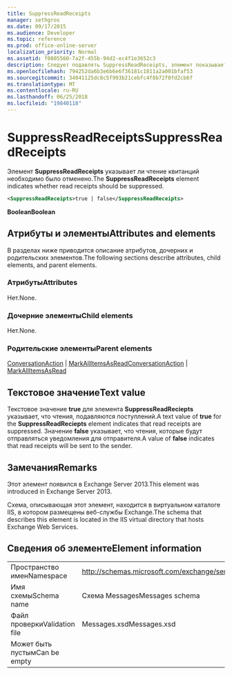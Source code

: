 ```yaml
---
title: SuppressReadReceipts
manager: sethgros
ms.date: 09/17/2015
ms.audience: Developer
ms.topic: reference
ms.prod: office-online-server
localization_priority: Normal
ms.assetid: f0805560-7a2f-455b-94d2-ec4f1e3652c3
description: Следует подавлять SuppressReadReceipts, элемент показывает, является ли уведомления о прочтении.
ms.openlocfilehash: 794252da6b3e6b6e6f36181c1811a2a001bfaf53
ms.sourcegitcommit: 34041125dc8c5f993b21cebfc4f8b72f0fd2cb6f
ms.translationtype: MT
ms.contentlocale: ru-RU
ms.lasthandoff: 06/25/2018
ms.locfileid: "19840118"
---
```

# <a name="suppressreadreceipts"></a><span data-ttu-id="f0094-103">SuppressReadReceipts</span><span class="sxs-lookup"><span data-stu-id="f0094-103">SuppressReadReceipts</span></span>

<span data-ttu-id="f0094-104">Элемент **SuppressReadReceipts** указывает ли чтение квитанций необходимо было отменено.</span><span class="sxs-lookup"><span data-stu-id="f0094-104">The **SuppressReadReceipts** element indicates whether read receipts should be suppressed.</span></span> 
  
```XML
<SuppressReadReceipts>true | false</SuppressReadReceipts>
```

 <span data-ttu-id="f0094-105">**Boolean**</span><span class="sxs-lookup"><span data-stu-id="f0094-105">**Boolean**</span></span>
## <a name="attributes-and-elements"></a><span data-ttu-id="f0094-106">Атрибуты и элементы</span><span class="sxs-lookup"><span data-stu-id="f0094-106">Attributes and elements</span></span>

<span data-ttu-id="f0094-107">В разделах ниже приводится описание атрибутов, дочерних и родительских элементов.</span><span class="sxs-lookup"><span data-stu-id="f0094-107">The following sections describe attributes, child elements, and parent elements.</span></span>
  
### <a name="attributes"></a><span data-ttu-id="f0094-108">Атрибуты</span><span class="sxs-lookup"><span data-stu-id="f0094-108">Attributes</span></span>

<span data-ttu-id="f0094-109">Нет.</span><span class="sxs-lookup"><span data-stu-id="f0094-109">None.</span></span>
  
### <a name="child-elements"></a><span data-ttu-id="f0094-110">Дочерние элементы</span><span class="sxs-lookup"><span data-stu-id="f0094-110">Child elements</span></span>

<span data-ttu-id="f0094-111">Нет.</span><span class="sxs-lookup"><span data-stu-id="f0094-111">None.</span></span>
  
### <a name="parent-elements"></a><span data-ttu-id="f0094-112">Родительские элементы</span><span class="sxs-lookup"><span data-stu-id="f0094-112">Parent elements</span></span>

<span data-ttu-id="f0094-113">[ConversationAction](conversationaction.md) | [MarkAllItemsAsRead](markallitemsasread.md)</span><span class="sxs-lookup"><span data-stu-id="f0094-113">[ConversationAction](conversationaction.md) | [MarkAllItemsAsRead](markallitemsasread.md)</span></span>
  
## <a name="text-value"></a><span data-ttu-id="f0094-114">Текстовое значение</span><span class="sxs-lookup"><span data-stu-id="f0094-114">Text value</span></span>

<span data-ttu-id="f0094-115">Текстовое значение **true** для элемента **SuppressReadReciepts** указывает, что чтения, подавляются поступлений.</span><span class="sxs-lookup"><span data-stu-id="f0094-115">A text value of **true** for the **SuppressReadReciepts** element indicates that read receipts are suppressed.</span></span> <span data-ttu-id="f0094-116">Значение **false** указывает, что чтения, которые будут отправляться уведомления для отправителя.</span><span class="sxs-lookup"><span data-stu-id="f0094-116">A value of **false** indicates that read receipts will be sent to the sender.</span></span> 
  
## <a name="remarks"></a><span data-ttu-id="f0094-117">Замечания</span><span class="sxs-lookup"><span data-stu-id="f0094-117">Remarks</span></span>

<span data-ttu-id="f0094-118">Этот элемент появился в Exchange Server 2013.</span><span class="sxs-lookup"><span data-stu-id="f0094-118">This element was introduced in Exchange Server 2013.</span></span>
  
<span data-ttu-id="f0094-119">Схема, описывающая этот элемент, находится в виртуальном каталоге IIS, в котором размещены веб-службы Exchange.</span><span class="sxs-lookup"><span data-stu-id="f0094-119">The schema that describes this element is located in the IIS virtual directory that hosts Exchange Web Services.</span></span>
  
## <a name="element-information"></a><span data-ttu-id="f0094-120">Сведения об элементе</span><span class="sxs-lookup"><span data-stu-id="f0094-120">Element information</span></span>

|||
|:-----|:-----|
|<span data-ttu-id="f0094-121">Пространство имен</span><span class="sxs-lookup"><span data-stu-id="f0094-121">Namespace</span></span>  <br/> |http://schemas.microsoft.com/exchange/services/2006/messages  <br/> |
|<span data-ttu-id="f0094-122">Имя схемы</span><span class="sxs-lookup"><span data-stu-id="f0094-122">Schema name</span></span>  <br/> |<span data-ttu-id="f0094-123">Схема Messages</span><span class="sxs-lookup"><span data-stu-id="f0094-123">Messages schema</span></span>  <br/> |
|<span data-ttu-id="f0094-124">Файл проверки</span><span class="sxs-lookup"><span data-stu-id="f0094-124">Validation file</span></span>  <br/> |<span data-ttu-id="f0094-125">Messages.xsd</span><span class="sxs-lookup"><span data-stu-id="f0094-125">Messages.xsd</span></span>  <br/> |
|<span data-ttu-id="f0094-126">Может быть пустым</span><span class="sxs-lookup"><span data-stu-id="f0094-126">Can be empty</span></span>  <br/> ||
   

